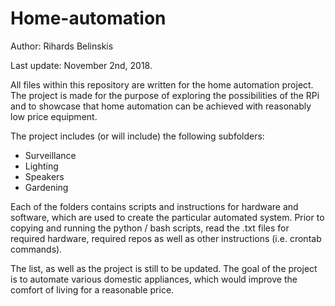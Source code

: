# Home-automation
Author: Rihards Belinskis

Last update: November 2nd, 2018.

All files within this repository are written for the home automation project. The project is made for the purpose of exploring the possibilities of the RPi and to showcase that home automation can be achieved with reasonably low price equipment.

The project includes (or will include) the following subfolders:

* Surveillance
* Lighting
* Speakers
* Gardening

Each of the folders contains scripts and instructions for hardware and software, which are used to create the particular automated system. Prior to copying and running the python / bash scripts, read the .txt files for required hardware, required repos as well as other instructions (i.e. crontab commands).

The list, as well as the project is still to be updated. The goal of the project is to automate various domestic appliances, which would improve the comfort of living for a reasonable price.
